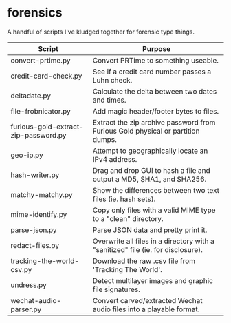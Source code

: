 # forensics
A handful of scripts I've kludged together for forensic type things.

| Script  | Purpose |
| --- | --- |
| convert-prtime.py | Convert PRTime to something useable. |
| credit-card-check.py  | See if a credit card number passes a Luhn check. |
| deltadate.py | Calculate the delta between two dates and times. |
| file-frobnicator.py | Add magic header/footer bytes to files. |
| furious-gold-extract-zip-password.py | Extract the zip archive password from Furious Gold physical or partition dumps. |
| geo-ip.py | Attempt to geographically locate an IPv4 address. |
| hash-writer.py | Drag and drop GUI to hash a file and output a MD5, SHA1, and SHA256. |
| matchy-matchy.py | Show the differences between two text files (ie. hash sets). |
| mime-identify.py | Copy only files with a valid MIME type to a "clean" directory. |
| parse-json.py | Parse JSON data and pretty print it. |
| redact-files.py | Overwrite all files in a directory with a "sanitized" file (ie. for disclosure). |
| tracking-the-world-csv.py | Download the raw .csv file from 'Tracking The World'. |
| undress.py | Detect multilayer images and graphic file signatures. |
| wechat-audio-parser.py | Convert carved/extracted Wechat audio files into a playable format. |
